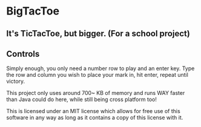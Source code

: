 # BigTacToe
## It's TicTacToe, but bigger. (For a school project)

## Controls
Simply enough, you only need a number row to play and an enter key.
Type the row and column you wish to place your mark in, hit enter, repeat until victory.

This project only uses around 700~ KB of memory and runs WAY faster than Java could do here, while still being cross platform too!

This is licensed under an MIT license which allows for free use of this software
in any way as long as it contains a copy of this license with it.
